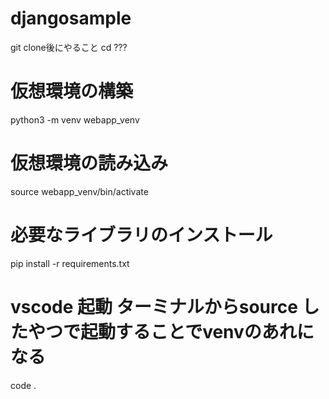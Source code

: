# djangosample

git clone後にやること
cd ???

# 仮想環境の構築
python3 -m venv webapp_venv

# 仮想環境の読み込み
source webapp_venv/bin/activate

# 必要なライブラリのインストール
pip install -r requirements.txt

# vscode 起動 ターミナルからsource したやつで起動することでvenvのあれになる
code .
